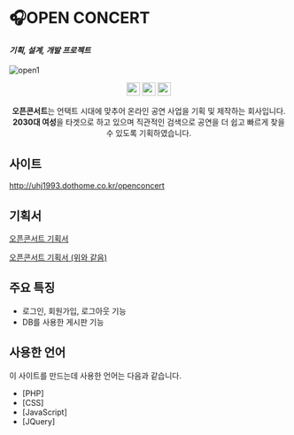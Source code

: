 # 🎧OPEN CONCERT
#### _기획, 설계, 개발 프로젝트_
![open1](https://user-images.githubusercontent.com/72803184/112775942-40f25d00-9079-11eb-88c5-9ec2bd8359e0.png)


<p align="center">
  <img src="https://img.shields.io/badge/PHP-323330?style=flat-square&logo=PHP&logoColor=777BB4" height="24" />
  <img src="https://img.shields.io/badge/CSS3-323330?style=flat-square&logo=CSS3&logoColor=1572B6" height="24" />
  <img src="https://img.shields.io/badge/Javascript-323330?style=flat-square&logo=JavaScript&logoColor=f0db4f" height="24" />
</p>

<p align="center"><strong>오픈콘서트</strong>는 언택트 시대에 맞추어 온라인 공연 사업을 기획 및 제작하는 회사입니다.<br>
<strong>2030대 여성</strong>을 타겟으로 하고 있으며 직관적인 검색으로 공연을 더 쉽고 빠르게 찾을 수 있도록 기획하였습니다.</p>

## 사이트

http://uhj1993.dothome.co.kr/openconcert

## 기획서

[오픈콘서트 기획서](https://docs.google.com/presentation/d/e/2PACX-1vTbD3bpdKaryv3_hFpKWBlWJTx1jCcU8oAzXCEUJ6t481OHQOBtJYd9RgF6GvdZLe0nb4MaBhwoW-lU/pub?start=false&loop=false&delayms=3000)

[오픈콘서트 기획서 (위와 같음)](https://uhj1993.github.io/openconcert/%EC%98%A4%ED%94%88%EC%BD%98%EC%84%9C%ED%8A%B8%20%EA%B8%B0%ED%9A%8D%EC%84%9C.pdf)

## 주요 특징

- 로그인, 회원가입, 로그아웃 기능
- DB를 사용한 게시판 기능

## 사용한 언어

이 사이트를 만드는데 사용한 언어는 다음과 같습니다.

- [PHP]
- [CSS] 
- [JavaScript] 
- [JQuery]


